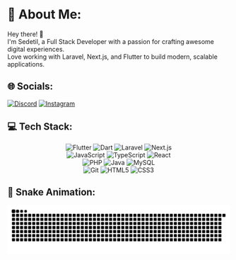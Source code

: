 # 💫 About Me:
Hey there! 👋  
I'm Sedetil, a Full Stack Developer with a passion for crafting awesome digital experiences.  
Love working with Laravel, Next.js, and Flutter to build modern, scalable applications.  

## 🌐 Socials:
[![Discord](https://img.shields.io/badge/Discord-%237289DA.svg?style=for-the-badge&logo=discord&logoColor=white)](https://discord.gg/Wanz-Bot#7167) 
[![Instagram](https://img.shields.io/badge/Instagram-%23E4405F.svg?style=for-the-badge&logo=Instagram&logoColor=white)](https://instagram.com/alwannabil_priyanto)  

## 💻 Tech Stack:
<div align="center">
  
![Flutter](https://img.shields.io/badge/Flutter-%2302569B.svg?style=for-the-badge&logo=Flutter&logoColor=white) 
![Dart](https://img.shields.io/badge/Dart-%230175C2.svg?style=for-the-badge&logo=Dart&logoColor=white) 
![Laravel](https://img.shields.io/badge/Laravel-%23FF2D20.svg?style=for-the-badge&logo=laravel&logoColor=white) 
![Next.js](https://img.shields.io/badge/Next.js-black?style=for-the-badge&logo=next.js&logoColor=white)  
![JavaScript](https://img.shields.io/badge/JavaScript-%23323330.svg?style=for-the-badge&logo=javascript&logoColor=%23F7DF1E) 
![TypeScript](https://img.shields.io/badge/TypeScript-%23007ACC.svg?style=for-the-badge&logo=typescript&logoColor=white) 
![React](https://img.shields.io/badge/React-%2320232a.svg?style=for-the-badge&logo=react&logoColor=%2361DAFB)  
![PHP](https://img.shields.io/badge/PHP-%23777BB4.svg?style=for-the-badge&logo=php&logoColor=white) 
![Java](https://img.shields.io/badge/Java-%23ED8B00.svg?style=for-the-badge&logo=openjdk&logoColor=white) 
![MySQL](https://img.shields.io/badge/MySQL-4479A1.svg?style=for-the-badge&logo=mysql&logoColor=white)  
![Git](https://img.shields.io/badge/Git-%23F05033.svg?style=for-the-badge&logo=git&logoColor=white) 
![HTML5](https://img.shields.io/badge/HTML5-%23E34F26.svg?style=for-the-badge&logo=html5&logoColor=white) 
![CSS3](https://img.shields.io/badge/CSS3-%231572B6.svg?style=for-the-badge&logo=css3&logoColor=white)

</div>

## 🐍 Snake Animation:
<div align="center">
  <img src="https://raw.githubusercontent.com/Sedetil/Sedetil/output/github-snake.svg" alt="Snake animation" />
</div>
